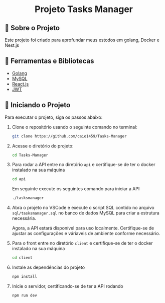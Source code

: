 # <h1 align="center">Projeto Tasks Manager</h1>

## 📗 Sobre o Projeto
Este projeto foi criado para aprofundar meus estodos em golang, Docker e Nest.js

## 🔨 Ferramentas e Bibliotecas
- [Golang](https://go.dev)
- [MySQL](https://www.mysql.com/)
- [React.js](https://react.dev)
- [JWT](https://jwt.io/)

## 🦾 Iniciando o Projeto
Para executar o projeto, siga os passos abaixo:

1. Clone o repositório usando o seguinte comando no terminal:
    ```bash
    git clone https://github.com/caio1459/Tasks-Manager
    ```

2. Acesse o diretório do projeto:
    ```bash
    cd Tasks-Manager
    ```

3. Para rodar a API entre no diretório `api` e certifique-se de ter o docker instalado na sua máquina
    ```bash
    cd api
    ```
    Em seguinte execute os seguintes comando para iniciar a API
    ```bash
    ./tasksmanager
    ```

4. Abra o projeto no VSCode e execute o script SQL contido no arquivo `sql/tasksmanager.sql` no banco de dados MySQL para criar a estrutura necessária.

    Agora, a API estará disponível para uso localmente. Certifique-se de ajustar as configurações e váriaveis de ambiente conforme necessário.

5. Para o front entre no diretório `client` e certifique-se de ter o docker instalado na sua máquina
    ```bash
    cd client
    ```

6. Instale as dependências do projeto
    ```bash
    npm install
    ```

6. Inicie o servidor, certificando-se de ter a API rodando
    ```bash
    npm run dev
    ```